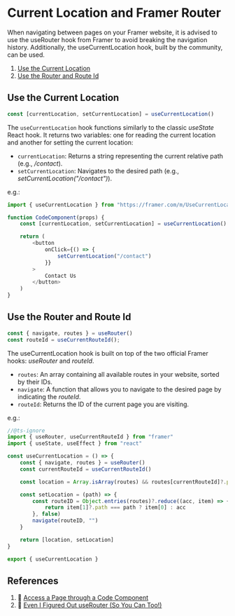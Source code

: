# Current Location and Framer Router

When navigating between pages on your Framer website, it is advised to use the useRouter hook from Framer to avoid breaking the navigation history. Additionally, the useCurrentLocation hook, built by the community, can be used.


1. [Use the Current Location](#useCurrentLocation)
2. [Use the Router and Route Id](#useRouter)



## Use the Current Location

```js
const [currentLocation, setCurrentLocation] = useCurrentLocation()
````
The `useCurrentLocation` hook functions similarly to the classic _useState_ React hook. It returns two variables: one for reading the current location and another for setting the current location:

- `currentLocation`: Returns a string representing the current relative path (e.g., _/contact_).
- `setCurrentLocation`: Navigates to the desired path (e.g., _setCurrentLocation("/contact")_).

e.g.:
```js
import { useCurrentLocation } from "https://framer.com/m/UseCurrentLocation-oZyA.js@bdioF58F5hKfAbBswbPv"

function CodeComponent(props) {
    const [currentLocation, setCurrentLocation] = useCurrentLocation()

    return (
        <button
            onClick={() => {
                setCurrentLocation("/contact")
            }}
        >
            Contact Us
        </button>
    )
}
```


## Use the Router and Route Id

```js
const { navigate, routes } = useRouter()
const routeId = useCurrentRouteId();
```
The useCurrentLocation hook is built on top of the two official Framer hooks: _useRouter_ and _routeId_.
- `routes`: An array containing all available routes in your website, sorted by their IDs.
- `navigate`: A function that allows you to navigate to the desired page by indicating the _routeId_.
- `routeId`: Returns the ID of the current page you are visiting.

e.g.:
```js
//@ts-ignore
import { useRouter, useCurrentRouteId } from "framer"
import { useState, useEffect } from "react"

const useCurrentLocation = () => {
    const { navigate, routes } = useRouter()
    const currentRouteId = useCurrentRouteId()

    const location = Array.isArray(routes) && routes[currentRouteId]?.path

    const setLocation = (path) => {
        const routeID = Object.entries(routes)?.reduce((acc, item) => {
            return item[1]?.path === path ? item[0] : acc
        }, false)
        navigate(routeID, "")
    }

    return [location, setLocation]
}

export { useCurrentLocation }

```

## References

1. 💬 [Access a Page through a Code Component](https://www.framer.community/c/developers/access-a-page-through-a-code-component)
2. 💬 [Even I Figured Out useRouter (So You Can Too!)](https://www.framer.community/c/developers/even-i-figured-out-userouter-so-you-can-too)




